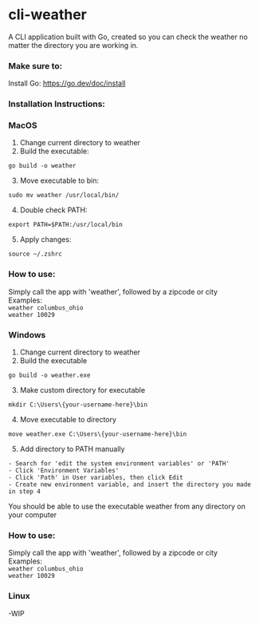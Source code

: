 # cli-weather
A CLI application built with Go, created so you can check the weather no matter the directory you are working in.
### Make sure to:
Install Go: https://go.dev/doc/install
### Installation Instructions:
### MacOS
1. Change current directory to weather
2. Build the executable:
```
go build -o weather
```
3. Move executable to bin:
```
sudo mv weather /usr/local/bin/
```
4. Double check PATH:
```
export PATH=$PATH:/usr/local/bin
```
5. Apply changes:
```
source ~/.zshrc
```
### How to use:
Simply call the app with 'weather', followed by a zipcode or city</br>
Examples:</br>
```weather columbus_ohio```</br>
```weather 10029```
### Windows
1. Change current directory to weather
2. Build the executable
```
go build -o weather.exe
```
3. Make custom directory for executable
```
mkdir C:\Users\{your-username-here}\bin
```
4. Move executable to directory
```
move weather.exe C:\Users\{your-username-here}\bin
```
5. Add directory to PATH manually
```
- Search for 'edit the system environment variables' or 'PATH'
- Click 'Environment Variables'
- Click 'Path' in User variables, then click Edit
- Create new environment variable, and insert the directory you made in step 4
```
You should be able to use the executable weather from any directory on your computer
### How to use:
Simply call the app with 'weather', followed by a zipcode or city</br>
Examples:</br>
```weather columbus_ohio```</br>
```weather 10029```
### Linux
-WIP
